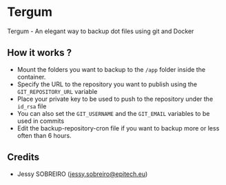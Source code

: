 # Tergum
Tergum - An elegant way to backup dot files using git and Docker

## How it works ?

* Mount the folders you want to backup to the `/app` folder inside the container.
* Specify the URL to the repository you want to publish using the `GIT_REPOSITORY_URL` variable
* Place your private key to be used to push to the repository under the `id_rsa` file
* You can also set the `GIT_USERNAME` and the `GIT_EMAIL` variables to be used in commits
* Edit the backup-repository-cron file if you want to backup more or less often than 6 hours.

## Credits
* Jessy SOBREIRO (jessy.sobreiro@epitech.eu)
